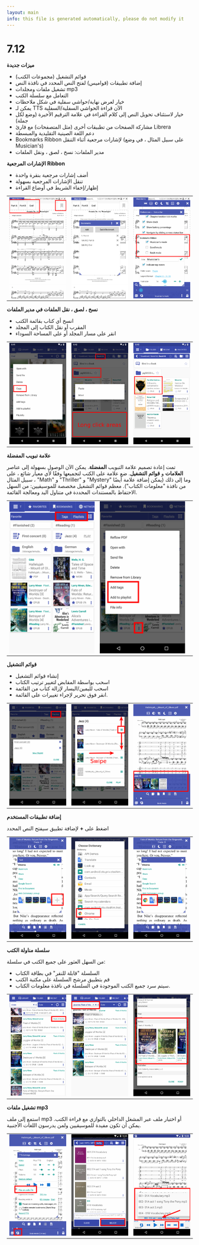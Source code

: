 ```yaml
---
layout: main
info: this file is generated automatically, please do not modify it
---
```


# 7.12

**ميزات جديدة**

* قوائم التشغيل (مجموعات الكتب)
* إضافة تطبيقات (قواميس) لفتح النص المحدد في نافذة النص
* تشغيل ملفات ومجلدات mp3
* التعامل مع سلسلة الكتب
* خيار لعرض نهاية/حواشي سفلية في شكل ملاحظات
* يمكن لـ TTS الآن قراءة الحواشي السفلية/السفلية
* خيار لاستئناف تحويل النص إلى كلام القراءة في علامة الترقيم الأخيرة (وضع لكل جملة)
* مشاركة الصفحات من تطبيقات أخرى (مثل المتصفحات) مع قارئ Librera
* دعم اللغة الصينية التقليدية والمبسطة
* Bookmarks Ribbon لإشارات مرجعية أثناء التنقل (على سبيل المثال ، في وضع Musician's)
* مدير الملفات: نسخ ، لصق ، ونقل الملفات

**الإشارات المرجعية Ribbon**

* أضف إشارات مرجعية بنقرة واحدة
* تنقل الإشارات المرجعية بسهولة
* إظهار/إخفاء الشريط في أوضاع القراءة

||||
|-|-|-|
|![](19.png)|![](20.png)|![](21.png)|

**نسخ ، لصق ، نقل الملفات في مدير الملفات**

* انسخ أي كتاب بقائمة الكتب
* المقرب أو نقل الكتاب إلى المجلد
* انقر على مسار المجلد أو على المساحة السوداء

||||
|-|-|-|
|![](16.png)|![](17.png)|![](18.png)|

**علامة تبويب المفضلة**

تمت إعادة تصميم علامة التبويب **المفضلة**. يمكن الآن الوصول بسهولة إلى عناصر **العلامات** و **قوائم التشغيل**.
ضع علامة على الكتب لتجميعها وفقًا لأي معيار شائع ، على سبيل المثال ، &quot;Math&quot; و &quot;Thriller&quot; و &quot;Mystery&quot; وما إلى ذلك (يمكن إضافة علامة أيضًا من نافذة &quot;معلومات الكتاب&quot;).
معظم قوائم التشغيل مخصصة للموسيقيين: من السهل الاحتفاظ بالمستندات المحددة في متناول اليد ومعالجة القائمة.

||||
|-|-|-|
|![](1.png)|![](2.png)||

**قوائم التشغيل**

* إنشاء قوائم التشغيل
* اسحب بواسطة المقابض لتغيير ترتيب الكتاب
* اسحب لليمين/اليسار لإزالة كتاب من القائمة
* انقر فوق تحرير لإجراء تغييرات على القائمة.

||||
|-|-|-|
|![](4.png)|![](5.png)|![](6.png)|

**إضافة تطبيقات المستخدم**

اضغط على **+** لإضافة تطبيق سيفتح النص المحدد

||||
|-|-|-|
|![](7.png)|![](8.png)|![](9.png)|

**سلسلة مناولة الكتب**

من السهل العثور على جميع الكتب في سلسلة:

* السلسلة &quot;قابلة للنقر&quot; في بطاقة الكتاب
* قم بتطبيق مرشح السلسلة على مكتبة الكتب
* سيتم سرد جميع الكتب الموجودة في السلسلة في نافذة معلومات الكتاب.

||||
|-|-|-|
|![](10.png)|![](11.png)|![](12.png)|

**تشغيل ملفات mp3**

استمع إلى ملف mp3 أو اختيار ملف عبر المشغل الداخلي بالتوازي مع قراءة الكتب.
يمكن أن تكون مفيدة للموسيقيين ولمن يدرسون اللغات الأجنبية.

||||
|-|-|-|
|![](13.png)|![](14.png)|![](15.png)|


